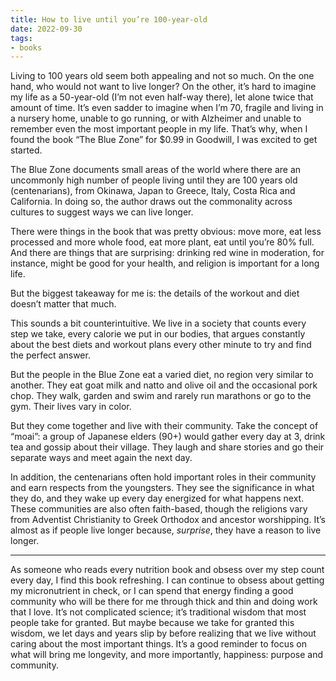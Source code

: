 ```yaml
---
title: How to live until you’re 100-year-old
date: 2022-09-30
tags:
- books
---
```


Living to 100 years old seem both appealing and not so much. On the one hand, who would not want to live longer? On the other, it’s hard to imagine my life as a 50-year-old (I’m not even half-way there), let alone twice that amount of time. It’s even sadder to imagine when I’m 70, fragile and living in a nursery home, unable to go running, or with Alzheimer and unable to remember even the most important people in my life. That’s why, when I found the book “The Blue Zone” for $0.99 in Goodwill, I was excited to get started.

The Blue Zone documents small areas of the world where there are an uncommonly high number of people living until they are 100 years old (centenarians), from Okinawa, Japan to Greece, Italy, Costa Rica and California. In doing so, the author draws out the commonality across cultures to suggest ways we can live longer.

There were things in the book that was pretty obvious: move more, eat less processed and more whole food, eat more plant, eat until you’re 80% full. And there are things that are surprising: drinking red wine in moderation, for instance, might be good for your health, and religion is important for a long life. 

But the biggest takeaway for me is: the details of the workout and diet doesn’t matter that much. 

This sounds a bit counterintuitive. We live in a society that counts every step we take, every calorie we put in our bodies, that argues constantly about the best diets and workout plans every other minute to try and find the perfect answer. 

But the people in the Blue Zone eat a varied diet, no region very similar to another. They eat goat milk and natto and olive oil and the occasional pork chop. They walk, garden and swim and rarely run marathons or go to the gym. Their lives vary in color. 

But they come together and live with their community. Take the concept of “moai”: a group of Japanese elders (90+) would gather every day at 3, drink tea and gossip about their village. They laugh and share stories and go their separate ways and meet again the next day. 

In addition, the centenarians often hold important roles in their community and earn respects from the youngsters. They see the significance in what they do, and they wake up every day energized for what happens next. These communities are also often faith-based, though the religions vary from Adventist Christianity to Greek Orthodox and ancestor worshipping. It’s almost as if people live longer because, *surprise*, they have a reason to live longer.

---

As someone who reads every nutrition book and obsess over my step count every day, I find this book refreshing. I can continue to obsess about getting my micronutrient in check, or I can spend that energy finding a good community who will be there for me through thick and thin and doing work that I love. It’s not complicated science; it’s traditional wisdom that most people take for granted. But maybe because we take for granted this wisdom, we let days and years slip by before realizing that we live without caring about the most important things. It’s a good reminder to focus on what will bring me longevity, and more importantly, happiness: purpose and community.
